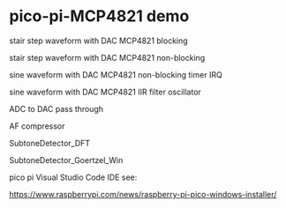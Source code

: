 # pico-pi-MCP4821 demo

stair step waveform with DAC MCP4821 blocking

stair step waveform with DAC MCP4821 non-blocking

sine waveform with DAC MCP4821 non-blocking timer IRQ

sine waveform with DAC MCP4821 IIR filter oscillator

ADC to DAC pass through 

AF compressor

SubtoneDetector_DFT

SubtoneDetector_Goertzel_Win


pico pi Visual Studio Code IDE see:

https://www.raspberrypi.com/news/raspberry-pi-pico-windows-installer/

